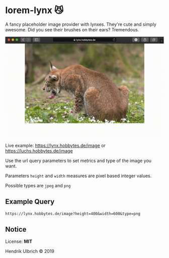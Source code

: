 # lorem-lynx 😼
A fancy placeholder image provider with lynxes. They're cute and simply awesome. Did you see their brushes on their ears? Tremendous.

![lynx](./demo.gif)

Live example: https://lynx.hobbytes.de/image or https://luchs.hobbytes.de/image

Use the url query parameters to set metrics and type of the image you want.

Parameters `height` and `width` measures are pixel based integer values.

Possible types are `jpeg` and `png`

## Example Query

```
https://lynx.hobbytes.de/image?height=400&width=600&type=png
```

## Notice

License: **MIT**

Hendrik Ulbrich © 2019
